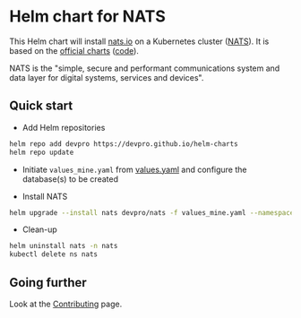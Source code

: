 # Helm chart for NATS

This Helm chart will install [nats.io](https://nats.io/) on a Kubernetes cluster ([NATS](https://github.com/nats-io)).
It is based on the [official charts](https://github.com/nats-io/k8s) ([code](https://github.com/nats-io/k8s/tree/main/helm/charts/nats)).

NATS is the "simple, secure and performant communications system and data layer for digital systems, services and devices".

## Quick start

- Add Helm repositories

```bash
helm repo add devpro https://devpro.github.io/helm-charts
helm repo update
```

- Initiate `values_mine.yaml` from [values.yaml](values.yaml) and configure the database(s) to be created

- Install NATS

```bash
helm upgrade --install nats devpro/nats -f values_mine.yaml --namespace nats
```

- Clean-up

```bash
helm uninstall nats -n nats
kubectl delete ns nats
```

## Going further

Look at the [Contributing](CONTRIBUTING.md) page.
